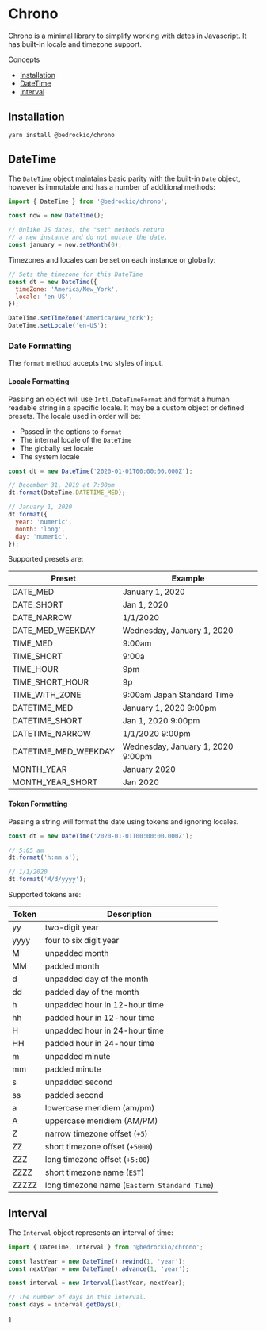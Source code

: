 # Chrono

Chrono is a minimal library to simplify working with dates in Javascript. It has
built-in locale and timezone support.

Concepts

- [Installation](#installation)
- [DateTime](#datetime)
- [Interval](#interval)

## Installation

```shell
yarn install @bedrockio/chrono
```

## DateTime

The `DateTime` object maintains basic parity with the built-in `Date` object,
however is immutable and has a number of additional methods:

```js
import { DateTime } from '@bedrockio/chrono';

const now = new DateTime();

// Unlike JS dates, the "set" methods return
// a new instance and do not mutate the date.
const january = now.setMonth(0);
```

Timezones and locales can be set on each instance or globally:

```js
// Sets the timezone for this DateTime
const dt = new DateTime({
  timeZone: 'America/New_York',
  locale: 'en-US',
});

DateTime.setTimeZone('America/New_York');
DateTime.setLocale('en-US');
```

### Date Formatting

The `format` method accepts two styles of input.

#### Locale Formatting

Passing an object will use `Intl.DateTimeFormat` and format a human readable
string in a specific locale. It may be a custom object or defined presets. The
locale used in order will be:

- Passed in the options to `format`
- The internal locale of the `DateTime`
- The globally set locale
- The system locale

```js
const dt = new DateTime('2020-01-01T00:00:00.000Z');

// December 31, 2019 at 7:00pm
dt.format(DateTime.DATETIME_MED);

// January 1, 2020
dt.format({
  year: 'numeric',
  month: 'long',
  day: 'numeric',
});
```

Supported presets are:

| Preset               | Example                           |
| -------------------- | --------------------------------- |
| DATE_MED             | January 1, 2020                   |
| DATE_SHORT           | Jan 1, 2020                       |
| DATE_NARROW          | 1/1/2020                          |
| DATE_MED_WEEKDAY     | Wednesday, January 1, 2020        |
| TIME_MED             | 9:00am                            |
| TIME_SHORT           | 9:00a                             |
| TIME_HOUR            | 9pm                               |
| TIME_SHORT_HOUR      | 9p                                |
| TIME_WITH_ZONE       | 9:00am Japan Standard Time        |
| DATETIME_MED         | January 1, 2020 9:00pm            |
| DATETIME_SHORT       | Jan 1, 2020 9:00pm                |
| DATETIME_NARROW      | 1/1/2020 9:00pm                   |
| DATETIME_MED_WEEKDAY | Wednesday, January 1, 2020 9:00pm |
| MONTH_YEAR           | January 2020                      |
| MONTH_YEAR_SHORT     | Jan 2020                          |

#### Token Formatting

Passing a string will format the date using tokens and ignoring locales.

```js
const dt = new DateTime('2020-01-01T00:00:00.000Z');

// 5:05 am
dt.format('h:mm a');

// 1/1/2020
dt.format('M/d/yyyy');
```

Supported tokens are:

| Token | Description                                  |
| ----- | -------------------------------------------- |
| yy    | two-digit year                               |
| yyyy  | four to six digit year                       |
| M     | unpadded month                               |
| MM    | padded month                                 |
| d     | unpadded day of the month                    |
| dd    | padded day of the month                      |
| h     | unpadded hour in 12-hour time                |
| hh    | padded hour in 12-hour time                  |
| H     | unpadded hour in 24-hour time                |
| HH    | padded hour in 24-hour time                  |
| m     | unpadded minute                              |
| mm    | padded minute                                |
| s     | unpadded second                              |
| ss    | padded second                                |
| a     | lowercase meridiem (am/pm)                   |
| A     | uppercase meridiem (AM/PM)                   |
| Z     | narrow timezone offset (`+5`)                |
| ZZ    | short timezone offset (`+5000`)              |
| ZZZ   | long timezone offset (`+5:00`)               |
| ZZZZ  | short timezone name (`EST`)                  |
| ZZZZZ | long timezone name (`Eastern Standard Time`) |

## Interval

The `Interval` object represents an interval of time:

```js
import { DateTime, Interval } from '@bedrockio/chrono';

const lastYear = new DateTime().rewind(1, 'year');
const nextYear = new DateTime().advance(1, 'year');

const interval = new Interval(lastYear, nextYear);

// The number of days in this interval.
const days = interval.getDays();
```

1
